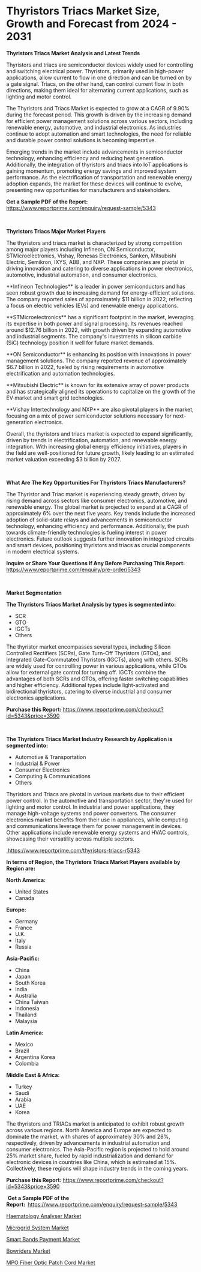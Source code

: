 <p><h1>Thyristors Triacs Market Size, Growth and Forecast from 2024 - 2031</h1></p><p><strong>Thyristors Triacs Market Analysis and Latest Trends</strong></p>
<p><p>Thyristors and triacs are semiconductor devices widely used for controlling and switching electrical power. Thyristors, primarily used in high-power applications, allow current to flow in one direction and can be turned on by a gate signal. Triacs, on the other hand, can control current flow in both directions, making them ideal for alternating current applications, such as lighting and motor control.</p><p>The Thyristors and Triacs Market is expected to grow at a CAGR of 9.90% during the forecast period. This growth is driven by the increasing demand for efficient power management solutions across various sectors, including renewable energy, automotive, and industrial electronics. As industries continue to adopt automation and smart technologies, the need for reliable and durable power control solutions is becoming imperative.</p><p>Emerging trends in the market include advancements in semiconductor technology, enhancing efficiency and reducing heat generation. Additionally, the integration of thyristors and triacs into IoT applications is gaining momentum, promoting energy savings and improved system performance. As the electrification of transportation and renewable energy adoption expands, the market for these devices will continue to evolve, presenting new opportunities for manufacturers and stakeholders.</p></p>
<p><strong>Get a Sample PDF of the Report:&nbsp;</strong> <a href="https://www.reportprime.com/enquiry/request-sample/5343?utm_campaign=1159&utm_medium=2&utm_source=Github&utm_content=ia&utm_term=10102024&utm_id=thyristors-triacs">https://www.reportprime.com/enquiry/request-sample/5343</a></p>
<p>&nbsp;</p>
<p><strong>Thyristors Triacs Major Market Players</strong></p>
<p><p>The thyristors and triacs market is characterized by strong competition among major players including Infineon, ON Semiconductor, STMicroelectronics, Vishay, Renesas Electronics, Sanken, Mitsubishi Electric, Semikron, IXYS, ABB, and NXP. These companies are pivotal in driving innovation and catering to diverse applications in power electronics, automotive, industrial automation, and consumer electronics.</p><p>**Infineon Technologies** is a leader in power semiconductors and has seen robust growth due to increasing demand for energy-efficient solutions. The company reported sales of approximately $11 billion in 2022, reflecting a focus on electric vehicles (EVs) and renewable energy applications.</p><p>**STMicroelectronics** has a significant footprint in the market, leveraging its expertise in both power and signal processing. Its revenues reached around $12.76 billion in 2022, with growth driven by expanding automotive and industrial segments. The company's investments in silicon carbide (SiC) technology position it well for future market demands.</p><p>**ON Semiconductor** is enhancing its position with innovations in power management solutions. The company reported revenue of approximately $6.7 billion in 2022, fueled by rising requirements in automotive electrification and automation technologies.</p><p>**Mitsubishi Electric** is known for its extensive array of power products and has strategically aligned its operations to capitalize on the growth of the EV market and smart grid technologies. </p><p>**Vishay Intertechnology and NXP** are also pivotal players in the market, focusing on a mix of power semiconductor solutions necessary for next-generation electronics.</p><p>Overall, the thyristors and triacs market is expected to expand significantly, driven by trends in electrification, automation, and renewable energy integration. With increasing global energy efficiency initiatives, players in the field are well-positioned for future growth, likely leading to an estimated market valuation exceeding $3 billion by 2027.</p></p>
<p>&nbsp;</p>
<p><strong>What Are The Key Opportunities For Thyristors Triacs Manufacturers?</strong></p>
<p><p>The Thyristor and Triac market is experiencing steady growth, driven by rising demand across sectors like consumer electronics, automotive, and renewable energy. The global market is projected to expand at a CAGR of approximately 6% over the next five years. Key trends include the increased adoption of solid-state relays and advancements in semiconductor technology, enhancing efficiency and performance. Additionally, the push towards climate-friendly technologies is fueling interest in power electronics. Future outlook suggests further innovation in integrated circuits and smart devices, positioning thyristors and triacs as crucial components in modern electrical systems.</p></p>
<p><strong>Inquire or Share Your Questions If Any Before Purchasing This Report:</strong> <a href="https://www.reportprime.com/enquiry/pre-order/5343?utm_campaign=1159&utm_medium=2&utm_source=Github&utm_content=ia&utm_term=10102024&utm_id=thyristors-triacs">https://www.reportprime.com/enquiry/pre-order/5343</a></p>
<p>&nbsp;</p>
<p><strong>Market Segmentation</strong></p>
<p><strong>The Thyristors Triacs Market Analysis by types is segmented into:</strong></p>
<p><ul><li>SCR</li><li>GTO</li><li>IGCTs</li><li>Others</li></ul></p>
<p><p>The thyristor market encompasses several types, including Silicon Controlled Rectifiers (SCRs), Gate Turn-Off Thyristors (GTOs), and Integrated Gate-Commutated Thyristors (IGCTs), along with others. SCRs are widely used for controlling power in various applications, while GTOs allow for external gate control for turning off. IGCTs combine the advantages of both SCRs and GTOs, offering faster switching capabilities and higher efficiency. Additional types include light-activated and bidirectional thyristors, catering to diverse industrial and consumer electronics applications.</p></p>
<p><strong>Purchase this Report:&nbsp;</strong><a href="https://www.reportprime.com/checkout?id=5343&price=3590&utm_campaign=1159&utm_medium=2&utm_source=Github&utm_content=ia&utm_term=10102024&utm_id=thyristors-triacs">https://www.reportprime.com/checkout?id=5343&price=3590</a></p>
<p>&nbsp;</p>
<p><strong>The Thyristors Triacs Market Industry Research by Application is segmented into:</strong></p>
<p><ul><li>Automotive & Transportation</li><li>Industrial & Power</li><li>Consumer Electronics</li><li>Computing & Communications</li><li>Others</li></ul></p>
<p><p>Thyristors and Triacs are pivotal in various markets due to their efficient power control. In the automotive and transportation sector, they're used for lighting and motor control. In industrial and power applications, they manage high-voltage systems and power converters. The consumer electronics market benefits from their use in appliances, while computing and communications leverage them for power management in devices. Other applications include renewable energy systems and HVAC controls, showcasing their versatility across multiple sectors.</p></p>
<p><a href="https://www.reportprime.com/thyristors-triacs-r5343?utm_campaign=1159&utm_medium=2&utm_source=Github&utm_content=ia&utm_term=10102024&utm_id=thyristors-triacs">&nbsp;https://www.reportprime.com/thyristors-triacs-r5343</a></p>
<p><strong>In terms of Region, the Thyristors Triacs Market Players available by Region are:</strong></p>
<p>
    <p> <strong> North America: </strong>
        <ul>
            <li>United States</li>
            <li>Canada</li>
        </ul>
        </p> 
    <p> <strong> Europe: </strong>
        <ul>
            <li>Germany</li>
            <li>France</li>
            <li>U.K.</li>
            <li>Italy</li>
            <li>Russia</li>
        </ul>
        </p> 
    <p> <strong> Asia-Pacific: </strong>
        <ul>
            <li>China</li>
            <li>Japan</li>
            <li>South Korea</li>
            <li>India</li>
            <li>Australia</li>
            <li>China Taiwan</li>
            <li>Indonesia</li>
            <li>Thailand</li>
            <li>Malaysia</li>
        </ul>
        </p> 
    <p> <strong> Latin America: </strong>
        <ul>
            <li>Mexico</li>
            <li>Brazil</li>
            <li>Argentina Korea</li>
            <li>Colombia</li>
        </ul>
        </p> 
    <p> <strong> Middle East & Africa: </strong>
        <ul>
            <li>Turkey</li>
            <li>Saudi</li>
            <li>Arabia</li>
            <li>UAE</li>
            <li>Korea</li>
        </ul>
    </p>
    </p>
<p><p>The thyristors and TRIACs market is anticipated to exhibit robust growth across various regions. North America and Europe are expected to dominate the market, with shares of approximately 30% and 28%, respectively, driven by advancements in industrial automation and consumer electronics. The Asia-Pacific region is projected to hold around 25% market share, fueled by rapid industrialization and demand for electronic devices in countries like China, which is estimated at 15%. Collectively, these regions will shape industry trends in the coming years.</p></p>
<p><strong>Purchase this Report: </strong><a href="https://www.reportprime.com/checkout?id=5343&price=3590&utm_campaign=1159&utm_medium=2&utm_source=Github&utm_content=ia&utm_term=10102024&utm_id=thyristors-triacs">https://www.reportprime.com/checkout?id=5343&price=3590</a></p>
<p>&nbsp;<strong>Get a Sample PDF of the Report:&nbsp;&nbsp;</strong><a href="https://www.reportprime.com/enquiry/request-sample/5343?utm_campaign=1159&utm_medium=2&utm_source=Github&utm_content=ia&utm_term=10102024&utm_id=thyristors-triacs">https://www.reportprime.com/enquiry/request-sample/5343</a></p>
<p><strong></strong></p>
<p><p><a href="https://www.linkedin.com/pulse/haematology-analyser-market-global-trends-forecast-2024--zirfe?utm_campaign=1159&utm_medium=2&utm_source=Github&utm_content=ia&utm_term=10102024&utm_id=thyristors-triacs">Haematology Analyser Market</a></p><p><a href="https://www.linkedin.com/pulse/microgrid-system-ecosystem-mapping-innovation-value-chains-7tplf?utm_campaign=1159&utm_medium=2&utm_source=Github&utm_content=ia&utm_term=10102024&utm_id=thyristors-triacs">Microgrid System Market</a></p><p><a href="https://github.com/ChiragRP21/Market-Research-Report-List-6/blob/main/smart-bands-payment-market.md?utm_campaign=1159&utm_medium=2&utm_source=Github&utm_content=ia&utm_term=10102024&utm_id=thyristors-triacs">Smart Bands Payment Market</a></p><p><a href="https://www.linkedin.com/pulse/bowriders-market-innovations-trends-comprehensive-study-2024-2031-xlxec?utm_campaign=1159&utm_medium=2&utm_source=Github&utm_content=ia&utm_term=10102024&utm_id=thyristors-triacs">Bowriders Market</a></p><p><a href="https://www.linkedin.com/pulse/key-drivers-mpo-fiber-optic-patch-cord-market-trends-qmqwc?utm_campaign=1159&utm_medium=2&utm_source=Github&utm_content=ia&utm_term=10102024&utm_id=thyristors-triacs">MPO Fiber Optic Patch Cord Market</a></p></p>
